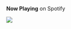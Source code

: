 **Now Playing** on Spotify

[<img src="https://spotify-playing.exshak.vercel.app/now-playing" />](https://spotify-playing.exshak.vercel.app/now-playing?open)
